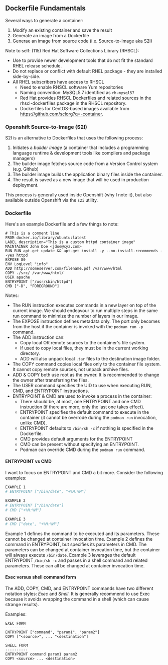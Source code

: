 ## Dockerfile Fundamentals

Several ways to generate a container:
1. Modify an existing container and save the result
1. Generate an image from a Dockerfile
1. Generae an image from source code (i.e. Source-to-Image aka S2I)

Note to self: (115) Red Hat Software Collections Library (RHSCL):
* Use to provide newer development tools that do not fit the standard RHEL release schedule.
* Do not replace or conflict with default RHEL package - they are installed side-by-side.
* All RHEL subscribers have access to RHSCL
    * Need to enable RHSCL software Yum repositories
    * Naming convention: MySQL5.7 identified as `rh-mysql57`
    * Red Hat provides RHSCL Dockerfiles and related sources in the rhscl-dockerfiles package in the RHSCL repository. 
    * Dockerfiles for CentOS-based images available from https://github.com/sclorg?q=-container.
 
 ### Openshift Source-to-Image (S2I)
 S2I is an alternative to Dockerfiles that uses the following process:
 1. Initiates a _builder image_ (a container that includes a programming language runtime & development tools like compilers and package managers)
 1. The builder image fetches source code from a Version Control system (e.g. Github)
 1. The builder image builds the application binary files inside the container.
 1. The result is saved as a new image that will be used in production deployment.
 
 This process is generally used inside Openshift (why I note it), but also available outside Openshift via the `s2i` utility.

### Dockerfile
Here's an example Dockerfile and a few things to note:
```docker
# This is a comment line
FROM docker.io/library/ubuntu:latest
LABEL description="This is a custom httpd container image"
MAINTAINER John Doe <jdoe@xyz.com>
RUN RUN apt-get update && apt-get install -y --no-install-recommends --yes httpd
EXPOSE 80
ENV LogLevel "info"
ADD http://someserver.com/filename.pdf /var/www/html
COPY ./src/ /var/www/html/
USER apache
ENTRYPOINT ["/usr/sbin/httpd"]
CMD ["-D", "FOREGROUND"] 
```

Notes:
* The RUN instruction executes commands in a new layer on top of the current image. We should endeavour to run multiple steps in the same run command to minimize the number of layers in our image.
* The EXPOSE instruction defines metadata only. The port only becomes from the host if the container is invoked with the `podman run -p` command.
* The ADD instruction can:
    * Copy local OR remote sources to the container's file system. 
    * If used to copy local files, they must be in the current working directory.
    * ADD will also unpack local `.tar` files to the destination image folder.
 * The COPY command copies local files only to the container file system. It cannot copy remote sources, not unpack archive files.
 * ADD & COPY both use root as the owner. It is recommended to change the owner after transferring the files.
 * The USER command specifies the UID to use when executing RUN, CMD, and ENTRYPOINT instructions.
 * ENTRYPOINT & CMD are used to invoke a process in the container:
     * There should be, at most, one ENTRYPOINT and one CMD instruction (if there are more, only the last one takes effect).
     * ENTRYPOINT specifies the default command to execute in the container (it cannot be overrode during the `podman run` invocation, unlike CMD).
     * ENTRYPOINT defaults to `/bin/sh -c` if nothing is specified in the Dockerfile.
     * CMD provides default arguments for the ENTRYPOINT
     * CMD can be present without specifying an ENTRYPOINT.
     * Podman can override CMD during the `podman run` command.
     
#### ENTRYPOINT vs CMD     
I want to focus on ENTRYPOINT and CMD a bit more. Consider the following examples:
```bash
EXAMPLE 1
# ENTRYPOINT ["/bin/date", "+%H:%M"]

EXAMPLE 2
# ENTRYPOINT ["/bin/date"]
# CMD ["+%H:%M"]

EXAMPLE 3
# CMD ["date", "+%H:%M"]
```

Example 1 defines the command to be executed and its parameters. These cannot be changed at container invocation time.
Example 2 defines the command in ENTRYPOINT, but specifies its parameters in CMD. The parameters can be changed at container invocation time, but the container will always execute `/bin/date`.
Example 3 leverages the default ENTRYPOINT `/bin/sh -c` and passes in a shell command and related parameters. These can all be changed at container invocation time.

#### Exec versus shell command form
The ADD, COPY, CMD, and ENTRYPOINT commands have two different notation styles: _Exec_ and _Shell_. It is generally recommend to use Exec because it avoids wrapping the command in a shell (which can cause strange results).

Examples:
```docker
EXEC FORM
---------
ENTRYPOINT ["command", "param1", "param2"]
COPY ["<source>", ... "<destination"]

SHELL FORM
----------
ENTRYPOINT command param1 param2
COPY <source> ... <destination>
```

